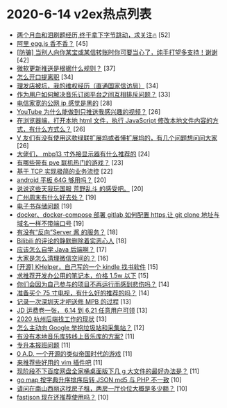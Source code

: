 # 2020-6-14 v2ex热点列表

+ [两个月血和泪刷题经历,终于拿下字节跳动，求关注🔥](https://www.v2ex.com/t/681421#reply52) [52]
+ [阿里 egg.js 香不香？](https://www.v2ex.com/t/681393#reply45) [45]
+ [[防骗] 当别人向你某宝或某信转账时你可要当心了，纯手打望多支持！谢谢](https://www.v2ex.com/t/681415#reply42) [42]
+ [微软更新推送是根据什么规则？](https://www.v2ex.com/t/681377#reply37) [37]
+ [怎么开口提离职](https://www.v2ex.com/t/681375#reply34) [34]
+ [理发店被坑，我的维权经历（直通国家信访局）](https://www.v2ex.com/t/681471#reply34) [34]
+ [作为用户如何解决音乐订阅平台之间互相排斥问题？](https://www.v2ex.com/t/681403#reply33) [33]
+ [电信家宽的公网 ip 感觉是黑的](https://www.v2ex.com/t/681384#reply28) [28]
+ [YouTube 为什么能做到只推送我感兴趣的视频？](https://www.v2ex.com/t/681504#reply26) [26]
+ [在浏览器端，打开本地 html 文件，执行 JavaScript 修改本地文件内容的方式，有什么方式么？](https://www.v2ex.com/t/681395#reply26) [26]
+ [V 友们有没有使用这款绿联扩展坞或者懂扩展坞的，有几个问题想问问大家](https://www.v2ex.com/t/681405#reply26) [26]
+ [大佬们， mbp13 寸外接显示器有什么推荐的](https://www.v2ex.com/t/681423#reply24) [24]
+ [有哪些带有 pve 联机热门的游戏？](https://www.v2ex.com/t/681414#reply23) [23]
+ [基于 TCP 实现极简的业务流控](https://www.v2ex.com/t/681402#reply22) [22]
+ [android 平板 64G 够用吗？](https://www.v2ex.com/t/681486#reply20) [20]
+ [说说这些天我玩国服 荒野乱斗 的感受吧。](https://www.v2ex.com/t/681397#reply20) [20]
+ [广州周末有什么好去处？](https://www.v2ex.com/t/681376#reply19) [19]
+ [电子书存储问题](https://www.v2ex.com/t/681437#reply19) [19]
+ [docker、docker-compose 部署 gitlab,如何配置 https,让 git clone 地址与域名一样不带端口号](https://www.v2ex.com/t/681458#reply19) [19]
+ [有没有“反向”Server 酱 的服务？](https://www.v2ex.com/t/681461#reply18) [18]
+ [Bilibili 的评论的静默删除着实恶心人](https://www.v2ex.com/t/681468#reply18) [18]
+ [应该怎么自学 Java 后端啊？](https://www.v2ex.com/t/681500#reply17) [17]
+ [大家是怎么清理微信空间的？](https://www.v2ex.com/t/681379#reply16) [16]
+ [[开源] KHelper，自己写的一个 kindle 找书软件](https://www.v2ex.com/t/681389#reply15) [15]
+ [求推荐开发办公用的笔记本，价格 1.5w 以下](https://www.v2ex.com/t/681428#reply15) [15]
+ [你们会因为自己参与的项目不再运行而感到悲伤吗？](https://www.v2ex.com/t/681496#reply14) [14]
+ [准备买个 75 寸电视，有什么好的推荐的吗？](https://www.v2ex.com/t/681426#reply14) [14]
+ [记录一次深圳天才吧送修 MPB 的过程](https://www.v2ex.com/t/681394#reply13) [13]
+ [JD 运费卷一张， 6.14 到 6.21 任意用户可领](https://www.v2ex.com/t/681399#reply13) [13]
+ [2020 杭州后端找工作的现状](https://www.v2ex.com/t/681404#reply13) [13]
+ [怎么主动向 Google 举抱垃圾站和采集站？](https://www.v2ex.com/t/681491#reply12) [12]
+ [有没有本地音乐库转线上音乐库的方案?](https://www.v2ex.com/t/681371#reply11) [11]
+ [专升本报班问题](https://www.v2ex.com/t/681387#reply11) [11]
+ [0 A.D. 一个开源的类似帝国时代的游戏](https://www.v2ex.com/t/681420#reply11) [11]
+ [来推荐些好用的 vim 插件吧](https://www.v2ex.com/t/681441#reply11) [11]
+ [现阶段不下百度网盘全家桶桌面版下几 g 大文件的最好办法是？](https://www.v2ex.com/t/681456#reply11) [11]
+ [go map 按字典升序排序后转 JSON md5 与 PHP 不一致](https://www.v2ex.com/t/681419#reply10) [10]
+ [请问在南山西丽这找房子租，两房一厅价位大概是多少额？](https://www.v2ex.com/t/681447#reply10) [10]
+ [fastjson 现在还推荐使用吗？](https://www.v2ex.com/t/681470#reply10) [10]

